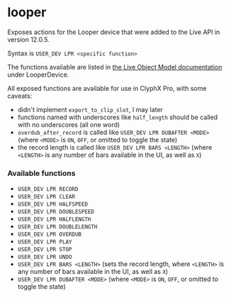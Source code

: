 # looper

Exposes actions for the Looper device that were added to the Live API in version 12.0.5.

Syntax is `USER_DEV LPR <specific function>`

The functions available are listed in [the Live Object Model documentation](https://docs.cycling74.com/max8/vignettes/live_object_model#live_obj_anchor_LooperDevice) under LooperDevice.

All exposed functions are available for use in ClyphX Pro, with some caveats:

* didn't implement `export_to_clip_slot`, I may later
* functions named with underscores like `half_length` should be called with no underscores (all one word)
* `overdub_after_record` is called like `USER_DEV LPR DUBAFTER <MODE>` (where `<MODE>` is `ON`, `OFF`, or omitted to toggle the state)
* the record length is called like `USER_DEV LPR BARS <LENGTH>` (where `<LENGTH>` is any number of bars available in the UI, as well as `X`)

### Available functions

* `USER_DEV LPR RECORD`
* `USER_DEV LPR CLEAR`
* `USER_DEV LPR HALFSPEED`
* `USER_DEV LPR DOUBLESPEED`
* `USER_DEV LPR HALFLENGTH`
* `USER_DEV LPR DOUBLELENGTH`
* `USER_DEV LPR OVERDUB`
* `USER_DEV LPR PLAY`
* `USER_DEV LPR STOP`
* `USER_DEV LPR UNDO`
* `USER_DEV LPR BARS <LENGTH>` (sets the record length, where `<LENGTH>` is any number of bars available in the UI, as well as `X`)
* `USER_DEV LPR DUBAFTER <MODE>` (where `<MODE>` is `ON`, `OFF`, or omitted to toggle the state)
